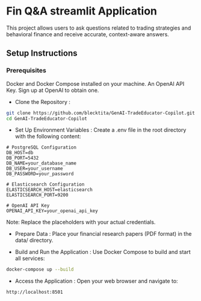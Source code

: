 # Fin Q&A streamlit Application
 This project allows users to ask questions related to trading strategies and behavioral finance and receive accurate, context-aware answers.

## Setup Instructions
### Prerequisites
Docker and Docker Compose installed on your machine.
An OpenAI API Key. Sign up at OpenAI to obtain one.
 - Clone the Repository : 
```bash
git clone https://github.com/blecktita/GenAI-TradeEducator-Copilot.git
cd GenAI-TradeEducator-Copilot
```
 - Set Up Environment Variables : Create a .env file in the root directory with the following content:
```env
# PostgreSQL Configuration
DB_HOST=db
DB_PORT=5432
DB_NAME=your_database_name
DB_USER=your_username
DB_PASSWORD=your_password

# Elasticsearch Configuration
ELASTICSEARCH_HOST=elasticsearch
ELASTICSEARCH_PORT=9200

# OpenAI API Key
OPENAI_API_KEY=your_openai_api_key
```
Note: Replace the placeholders with your actual credentials.
 - Prepare Data : Place your financial research papers (PDF format) in the data/ directory.

 - Build and Run the Application : Use Docker Compose to build and start all services:
```bash
docker-compose up --build
```
 - Access the Application : Open your web browser and navigate to:
```
http://localhost:8501
```
